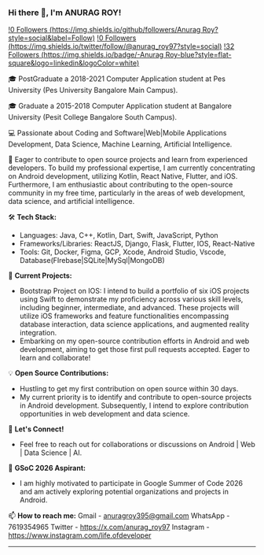 ### Hi there 👋, I'm ANURAG ROY!

[!0 Followers (https://img.shields.io/github/followers/Anurag Roy?style=social&label=Follow)](https://github.com/Anuragroyan)
[!0 Followers (https://img.shields.io/twitter/follow/@anurag_roy97?style=social)](https://twitter.com/@anurag_roy97)
[!32 Followers (https://img.shields.io/badge/-Anurag Roy-blue?style=flat-square&logo=linkedin&logoColor=white)](https://www.linkedin.com/in/anurag-roy997/)

🎓 PostGraduate a 2018-2021 Computer Application student at Pes University (Pes University Bangalore Main Campus).

🎓 Graduate a 2015-2018 Computer Application student at Bangalore University (Pesit College Bangalore South Campus).

💻 Passionate about Coding and Software|Web|Mobile Applications Development, Data Science, Machine Learning, Artificial Intelligence.

🌱 Eager to contribute to open source projects and learn from experienced developers. To build my professional expertise, I am currently concentrating on Android development, utilizing Kotlin, React Native, Flutter, and iOS. Furthermore, I am enthusiastic about contributing to the open-source community in my free time, particularly in the areas of web development, data science, and artificial intelligence.

🛠️ **Tech Stack:**
- Languages: Java, C++, Kotlin, Dart, Swift, JavaScript, Python
- Frameworks/Libraries: ReactJS, Django, Flask, Flutter, IOS, React-Native
- Tools: Git, Docker, Figma, GCP, Xcode, Android Studio, Vscode, Database(FIrebase|SQLite|MySql|MongoDB)

🔭 **Current Projects:**

- Bootstrap Project on IOS: I intend to build a portfolio of six iOS projects using Swift to demonstrate my proficiency across various skill levels, including beginner, intermediate, and advanced. These projects will utilize iOS frameworks and feature functionalities encompassing database interaction, data science applications, and augmented reality integration.
- Embarking on my open-source contribution efforts in Android and web development, aiming to get those first pull requests accepted. Eager to learn and collaborate!

💡 **Open Source Contributions:**
- Hustling to get my first contribution on open source within 30 days.
- My current priority is to identify and contribute to open-source projects in Android development. Subsequently, I intend to explore contribution opportunities in web development and data science.
  
🤝 **Let's Connect!**
- Feel free to reach out for collaborations or discussions on Android | Web | Data Science | AI.

🥅 **GSoC 2026 Aspirant:**
- I am highly motivated to participate in Google Summer of Code 2026 and am actively exploring potential organizations and projects in Android.

📫 **How to reach me:**
Gmail - anuragroy395@gmail.com
WhatsApp - 7619354965
Twitter - https://x.com/anurag_roy97
Instagram - https://www.instagram.com/life.ofdeveloper

---

